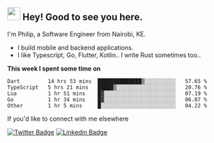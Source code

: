 <h2><img src="https://slackmojis.com/emojis/3643-cool-doge/download" width="30"/> Hey! Good to see you here.</h2>

<p>I'm Philip, a Software Engineer from Nairobi, KE. 

- I build mobile and backend applications.
- I like Typescript, Go, Flutter, Kotlin.. I write Rust sometimes too..</p>

**This week I spent some time on**
<!--START_SECTION:waka-->

```text
Dart         14 hrs 53 mins  ██████████████▒░░░░░░░░░░   57.65 %
TypeScript   5 hrs 21 mins   █████▒░░░░░░░░░░░░░░░░░░░   20.76 %
Lua          1 hr 51 mins    █▓░░░░░░░░░░░░░░░░░░░░░░░   07.19 %
Go           1 hr 34 mins    █▓░░░░░░░░░░░░░░░░░░░░░░░   06.07 %
Other        1 hr 5 mins     █░░░░░░░░░░░░░░░░░░░░░░░░   04.22 %
```

<!--END_SECTION:waka-->

If you'd like to connect with me elsewhere

[![Twitter Badge](https://img.shields.io/badge/-Twitter-1ca0f1?style=flat-square&labelColor=1ca0f1&logo=twitter&logoColor=white&link=https://twitter.com/_diogorodrigues)](https://twitter.com/kimathiphil)  [![Linkedin Badge](https://img.shields.io/badge/-LinkedIn-blue?style=flat-square&logo=Linkedin&logoColor=white&link=https://www.linkedin.com/in/philip-kimathi-2604a9114/)](https://www.linkedin.com/in/philip-kimathi-2604a9114/)
